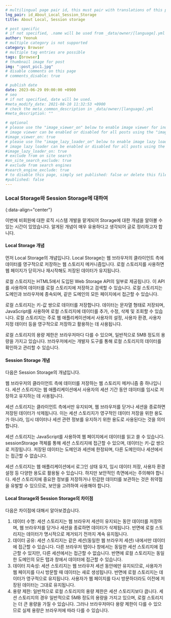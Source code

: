 ```yaml
---
# multilingual page pair id, this must pair with translations of this page. (This name must be unique)
lng_pair: id_About_Local_Session_Storage
title: About Local, Session storage

# post specific
# if not specified, .name will be used from _data/owner/[language].yml
author: Yeonuk
# multiple category is not supported
category: Browser
# multiple tag entries are possible
tags: [browser]
# thumbnail image for post
img: ":post_pic1.jpg"
# disable comments on this page
# comments_disable: true

# publish date
date: 2023-06-29 09:00:00 +0900
# seo
# if not specified, date will be used.
#meta_modify_date: 2021-08-10 11:32:53 +0900
# check the meta_common_description in _data/owner/[language].yml
#meta_description: ""

# optional
# please use the "image_viewer_on" below to enable image viewer for individual pages or posts (_posts/ or [language]/_posts folders).
# image viewer can be enabled or disabled for all posts using the "image_viewer_posts: true" setting in _data/conf/main.yml.
#image_viewer_on: true
# please use the "image_lazy_loader_on" below to enable image lazy loader for individual pages or posts (_posts/ or [language]/_posts folders).
# image lazy loader can be enabled or disabled for all posts using the "image_lazy_loader_posts: true" setting in _data/conf/main.yml.
#image_lazy_loader_on: true
# exclude from on site search
#on_site_search_exclude: true
# exclude from search engines
#search_engine_exclude: true
# to disable this page, simply set published: false or delete this file
#published: false
---
```


<!-- outline-start -->

### Local Storage와 Session Storage에 대하여

{:data-align="center"}

<!-- outline-end -->

이번에 비회원에 대한 로직 시스템 개발을 맡게되어 Storage에 대한 개념을 알아볼 수 있는 시간이 있었습니다.
알게된 개념이 매우 유용하다고 생각되어 글로 정리하고자 합니다.

#### Local Storage 개념

먼저 Local Storage의 개념입니다.
Local Storage는 웹 브라우저의 클라이언트 측에 데이터를 영구적으로 저장하는 웹 스토리지 메커니즘입니다. 로컬 스토리지를 사용하면 웹 페이지가 닫히거나 재시작해도 저장된 데이터가 유지됩니다.

로컬 스토리지는 HTML5에서 도입된 Web Storage API의 일부로 제공됩니다. 이 API를 사용하여 데이터를 로컬 스토리지에 저장하고 검색할 수 있습니다. 로컬 스토리지는 도메인과 브라우저에 종속되며, 같은 도메인의 모든 페이지에서 접근할 수 있습니다.

로컬 스토리지는 키-값 쌍으로 데이터를 저장합니다. 데이터는 문자열 형태로 저장되며, JavaScript를 사용하여 로컬 스토리지에 데이터를 추가, 수정, 삭제 및 조회할 수 있습니다. 로컬 스토리지는 주로 웹 애플리케이션에서 사용자의 설정, 사용자 환경, 사용자 지정 데이터 등을 영구적으로 저장하고 활용하는 데 사용됩니다.

로컬 스토리지의 용량 제한은 브라우저마다 다를 수 있으며, 일반적으로 5MB 정도의 용량을 가지고 있습니다. 브라우저에서는 개발자 도구를 통해 로컬 스토리지의 데이터를 확인하고 관리할 수 있습니다.

#### Session Storage 개념

다음은 Session Storage의 개념입니다.

웹 브라우저의 클라이언트 측에 데이터를 저장하는 웹 스토리지 메커니즘 중 하나입니다.
세션 스토리지는 웹 애플리케이션에서 사용자의 세션 기간 동안 데이터를 임시로 저장하고 유지하는 데 사용됩니다.

세션 스토리지는 클라이언트 측에서만 유지되며, 웹 브라우저를 닫거나 세션을 종료하면 저장된 데이터가 삭제됩니다. 이는 세션 스토리지가 영구적인 데이터 저장을 위한 용도가 아니라, 임시 데이터나 세션 관련 정보를 유지하기 위한 용도로 사용된다는 것을 의미합니다.

세션 스토리지는 JavaScript를 사용하여 웹 페이지에서 데이터를 읽고 쓸 수 있습니다. sessionStorage 객체를 통해 세션 스토리지에 접근할 수 있으며, 데이터는 키-값 쌍으로 저장됩니다. 저장된 데이터는 도메인과 세션에 한정되며, 다른 도메인이나 세션에서는 접근할 수 없습니다.

세션 스토리지는 웹 애플리케이션에서 로그인 상태 유지, 임시 데이터 저장, 사용자 환경 설정 등 다양한 용도로 활용될 수 있습니다. 하지만 보안적인 측면에서는 주의해야 합니다. 세션 스토리지에 중요한 정보를 저장하거나 민감한 데이터를 보관하는 것은 취약점을 유발할 수 있으므로, 보안을 고려하여 사용해야 합니다.

#### Local Storage와 Session Storage의 차이점

다음은 차이점에 대해서 알아보겠습니다.

1. 데이터 수명: 세션 스토리지는 웹 브라우저 세션이 유지되는 동안 데이터를 저장하며, 웹 브라우저를 닫거나 세션을 종료하면 데이터가 삭제됩니다. 반면에 로컬 스토리지는 데이터가 명시적으로 제거되기 전까지 계속 유지됩니다.
2. 데이터 공유: 세션 스토리지는 같은 세션(동일한 웹 브라우저 세션) 내에서만 데이터에 접근할 수 있습니다. 다른 브라우저 탭이나 창에서는 동일한 세션 스토리지에 접근할 수 있지만, 다른 세션에서는 접근할 수 없습니다. 반면에 로컬 스토리지는 동일한 도메인의 모든 탭과 창에서 데이터에 접근할 수 있습니다.
3. 데이터 지속성: 세션 스토리지는 웹 브라우저 세션 동안에만 유지되므로, 사용자가 웹 페이지를 다시 방문할 때 데이터는 새로 생성됩니다. 반면에 로컬 스토리지는 데이터가 영구적으로 유지됩니다. 사용자가 웹 페이지를 다시 방문하더라도 이전에 저장된 데이터는 그대로 유지됩니다.
4. 용량 제한: 일반적으로 로컬 스토리지의 용량 제한은 세션 스토리지보다 큽니다. 세션 스토리지의 경우 일반적으로 5MB 정도의 용량을 가지고 있으며, 로컬 스토리지는 더 큰 용량을 가질 수 있습니다. 그러나 브라우저마다 용량 제한이 다를 수 있으므로 실제 용량은 브라우저에 따라 다를 수 있습니다.
